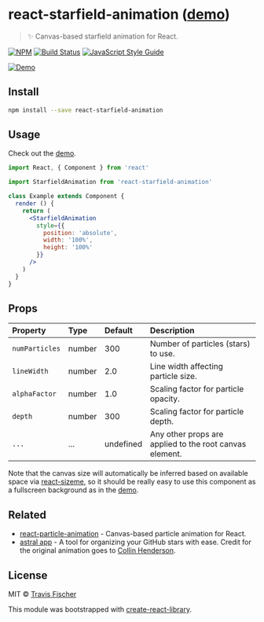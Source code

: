 # react-starfield-animation ([demo](https://transitive-bullshit.github.io/react-starfield-animation/))

> ✨ Canvas-based starfield animation for React.

[![NPM](https://img.shields.io/npm/v/react-starfield-animation.svg)](https://www.npmjs.com/package/react-starfield-animation) [![Build Status](https://travis-ci.org/transitive-bullshit/react-starfield-animation.svg?branch=master)](https://travis-ci.org/transitive-bullshit/react-starfield-animation) [![JavaScript Style Guide](https://img.shields.io/badge/code_style-standard-brightgreen.svg)](https://standardjs.com)

[![Demo](https://raw.githubusercontent.com/transitive-bullshit/react-starfield-animation/master/example/demo.gif)](https://transitive-bullshit.github.io/react-starfield-animation/)

## Install

```bash
npm install --save react-starfield-animation
```

## Usage

Check out the [demo](https://transitive-bullshit.github.io/react-starfield-animation/).

```jsx
import React, { Component } from 'react'

import StarfieldAnimation from 'react-starfield-animation'

class Example extends Component {
  render () {
    return (
      <StarfieldAnimation
        style={{
          position: 'absolute',
          width: '100%',
          height: '100%'
        }}
      />
    )
  }
}
```

## Props

| Property      | Type               | Default                               | Description                                                                                                                                  |
|:--------------|:-------------------|:--------------------------------------|:---------------------------------------------------------------------------------------------------------------------------------------------|
| `numParticles`  | number           | 300                                  | Number of particles (stars) to use. |
| `lineWidth`     | number           | 2.0                                  | Line width affecting particle size. |
| `alphaFactor`   | number           | 1.0                                  | Scaling factor for particle opacity. |
| `depth`         | number           | 300                                  | Scaling factor for particle depth. |
| `...`           | ...              | undefined                            | Any other props are applied to the root canvas element. |

Note that the canvas size will automatically be inferred based on available space via [react-sizeme](https://github.com/ctrlplusb/react-sizeme), so it should be really easy to use this component as a fullscreen background as in the [demo](https://transitive-bullshit.github.io/react-starfield-animation/).

## Related

- [react-particle-animation](https://github.com/transitive-bullshit/react-particle-animation) - Canvas-based particle animation for React.
- [astral app](https://astralapp.com/) - A tool for organizing your GitHub stars with ease. Credit for the original animation goes to [Collin Henderson](https://github.com/syropian).

## License

MIT © [Travis Fischer](https://github.com/transitive-bullshit)

This module was bootstrapped with [create-react-library](https://github.com/transitive-bullshit/create-react-library).
